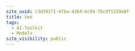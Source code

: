 ```yaml
---
site_uuid: c3d391f1-4fba-4364-bc84-7bc9f5159e8f
title: Veo
tags:
  - AI-Toolkit
  - Models
site_visibility: public
---
```


